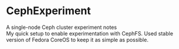 # CephExperiment
A single-node Ceph cluster experiment notes  
My quick setup to enable experimentation with CephFS.  Used stable version of Fedora CoreOS to keep it as simple as possible.
